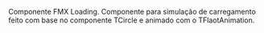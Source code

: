 Componente FMX Loading. Componente para simulação de carregamento feito com base no componente TCircle e animado com o TFlaotAnimation.
